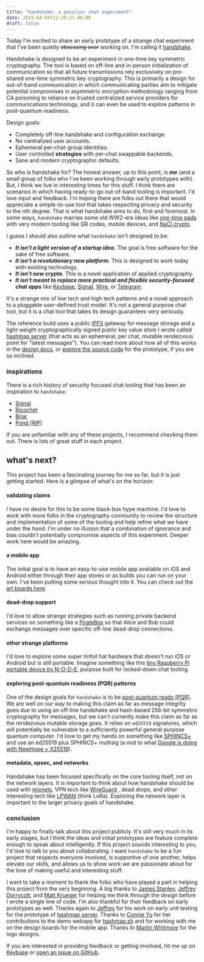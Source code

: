 ```yaml
---
title: "handshake: a peculiar chat experiment"
date: 2019-04-04T21:26:27-06:00
draft: false
---
```


Today I'm excited to share an early prototype of a strange chat experiment that I've been quietly <del>obsessing over</del> working on. I'm calling it [handshake](https://github.com/nomasters/handshake).

Handshake is designed to be an experiment in one-time key symmetric cryptography. The tool is based on off-line and in-person initialization of communication so that all future transmissions rely exclusively on pre-shared one-time symmetric key cryptography. This is primarily a design for out-of-band communication in which communicating parties aim to mitigate potential compromises in asymmetric encryption methodology ranging from CA poisoning to reliance on trusted centralized service providers for communications technology, and it can even be used to explore patterns in post-quantum readiness.

Design goals:

- Completely off-line handshake and configuration exchange.
- No centralized user accounts.
- Ephemeral per-chat-group identities.
- User controlled **strategies** with per-chat swappable backends.
- Sane and modern cryptographic defaults.

So who is handshake for? The honest answer, up to this point, is ***me*** (and a small group of folks who I've been working through early prototypes with). But, I think we live in interesting times for this stuff. I think there are scenarios in which having ready-to-go out-of-band tooling is important. I'd love input and feedback. I'm hoping there are folks out there that would appreciate a simple-to-use tool that takes respecting privacy and security to the nth degree. That is what handshake aims to do, first and foremost. In some ways, `handshake` marries some old WW2-era ideas like [one-time pads](https://en.wikipedia.org/wiki/One-time_pad) with very modern tooling like QR codes, mobile devices, and [NaCl crypto](https://nacl.cr.yp.to/).

I guess I should also outline what `handshake` isn't designed to be:

- ***It isn't a light version of a startup idea***. The goal is free software for the sake of free software. 
- ***It isn't a revolutionary new platform***. This is designed to work today with existing technology.
- ***It isn't new crypto***. This is a novel application of applied cryptography.
- ***It isn't meant to replace more practical and flexible security-focused chat apps*** like [Keybase](https://keybase.io/), [Signal](https://www.signal.org/), [Wire](https://app.wire.com/), or [Telegram](https://telegram.org/).

It's a strange mix of low tech and high tech patterns and a novel approach to a pluggable user-defined trust model. It's not a general purpose chat tool, but it is a chat tool that takes its design guarantees very seriously.

The reference build uses a public [IPFS](https://ipfs.io/) gateway for message storage and a light-weight cryptographically signed public key value store I wrote called [hashmap server](https://hashmap.sh/) (that acts as an ephemeral, per chat, mutable rendezvous point for "latest messages"). You can read more about how all of this works in the [design docs](https://github.com/nomasters/handshake/blob/master/design-docs/handshake-core.md), or [explore the source code](https://github.com/nomasters/handshake) for the prototype, if you are so inclined.

### inspirations

There is a rich history of security focused chat tooling that has been an inspiration to `handshake`:

  - [Signal](https://en.wikipedia.org/wiki/Signal_(software))
  - [Ricochet](https://ricochet.im/)
  - [Briar](https://briarproject.org/)
  - [Pond (RIP)](https://www.imperialviolet.org/2013/11/10/pond.html)

If you are unfamiliar with any of these projects, I recommend checking them out. There is lots of great stuff in each project.

## what's next?

This project has been a fascinating journey for me so far, but it is just getting started. Here is a glimpse of what's on the horizon: 

#### validating claims

I have no desire for this to be some black-box hype machine. I'd love to work with more folks in the cryptography community to review the structure and implementation of some of the tooling and help refine what we have under the hood. I'm under no illusion that a combination of ignorance and bias couldn't potentially compromise aspects of this experiment. Deeper work here would be amazing.

#### a mobile app

The initial goal is to have an easy-to-use mobile app available on iOS and Android either through their app stores or as builds you can run on your own. I've been putting some serious thought into it. You can check out the [art boards here](https://github.com/nomasters/handshake/blob/master/design-docs/handshake-mobile-art-board.png).

#### dead-drop support

I'd love to allow strange strategies such as running private backend services on something like a [PirateBox](https://piratebox.cc/) so that Alice and Bob could exchange messages over specific off-line dead-drop connections.

#### other strange platforms

I'd love to explore some super tinfoil hat hardware that doesn't run iOS or Android but is still portable. Imagine something like this [tiny Raspberry Pi portable device by N-O-D-E](https://n-o-d-e.net/terminal_3.html), purpose built for locked-down chat tooling.

#### exploring post-quantum readiness (PQR) patterns

One of the design goals for `handshake` is to be [post-quantum ready (PQR)](https://en.wikipedia.org/wiki/Post-quantum_cryptography). We are well on our way to making this claim as far as message integrity goes due to using an off-line handshake and hash-based 256-bit symmetric cryptography for messages, but we can't currently make this claim as far as the rendezvous mutable storage goes. It relies on `ed25519` signatures, which will potentially be vulnerable to a sufficiently powerful general purpose quantum computer. I'd love to get my hands on something like [SPHINCS+](https://sphincs.org/) and use an ed25519 plus SPHINCS+ multisig (a nod to what [Google is doing with NewHope + X25519](https://www.imperialviolet.org/2018/04/11/pqconftls.html)).

#### metadata, opsec, and networks

Handshake has been focused specifically on the core tooling itself, not on the network layers. It is important to think about how handshake should be used with [mixnets](https://en.wikipedia.org/wiki/Mix_network), VPN tech like [WireGuard](https://www.wireguard.com/) , dead drops, and other interesting tech like [LPWAN](https://en.wikipedia.org/wiki/LPWAN) (think LoRa). Exploring the network layer is important to the larger privacy goals of handshake.

### conclusion

I'm happy to finally talk about this project publicly. It's still very much in its early stages, but I think the ideas and initial prototypes are feature complete enough to speak about intelligently. If this project sounds interesting to you, I'd love to talk to you about collaborating. I want `handshake` to be a fun project that respects everyone involved, is supportive of one another, helps elevate our skills, and allows us to show work we are passionate about for the love of making useful and interesting stuff.

I want to take a moment to thank the folks who have played a part in helping this project from the very beginning. A big thanks to [James Stanley](https://incoherency.co.uk), [Jeffrey Dorrycott](http://blog.verygoodsoftwarenotvirus.ru), and [Matt Krueger](https://github.com/rstms) for helping me think through the design before I wrote a single line of code. I'm also thankful for their feedback on early prototypes as well. Thanks again to [Jeffrey](blog.verygoodsoftwarenotvirus.ru) for his work on early unit testing for the prototype of [hashmap server](https://github.com/nomasters/hashmap). Thanks to [Connie Yu](https://keybase.io/nonlogos1) for her contributions to the demo webapp for [hashmap.sh](https://hashmap.sh) and for working with me on the design boards for the mobile app. Thanks to [Martin Whitmore](http://www.martinwhitmore.com/contact-martin/) for the logo designs.

If you are interested in providing feedback or getting involved, hit me up on [Keybase](https://keybase.io/rjrbt/) or [open an issue on GitHub](https://github.com/nomasters/handshake/issues). 
